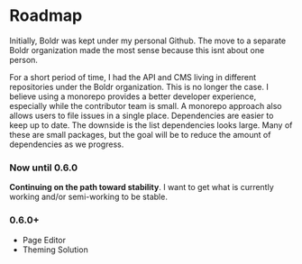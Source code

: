 # Roadmap

Initially, Boldr was kept under my personal Github. The move to a separate Boldr organization made the most sense because this isnt about one person.

For a short period of time, I had the API and CMS living in different repositories under the Boldr organization. This is no longer the case. I believe using a monorepo provides a better developer experience, especially while the contributor team is small. A monorepo approach also allows users to file issues in a single place. Dependencies are easier to keep up to date. The downside is the list dependencies looks large. Many of these are small packages, but the goal will be to reduce the amount of dependencies as we progress.

### Now until 0.6.0

**Continuing on the path toward stability**. I want to get what is currently working and/or semi-working to be stable.


### 0.6.0+

- Page Editor
- Theming Solution
